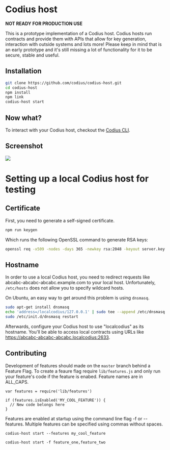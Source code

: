 # Codius host

**NOT READY FOR PRODUCTION USE**

This is a prototype implementation of a Codius host. Codius hosts run contracts and provide them with APIs that allow for key generation, interaction with outside systems and lots more! Please keep in mind that is an early prototype and it's still missing a lot of functionality for it to be secure, stable and useful.

## Installation

``` sh
git clone https://github.com/codius/codius-host.git
cd codius-host
npm install
npm link
codius-host start
```

## Now what?

To interact with your Codius host, checkout the [Codius CLI](https://github.com/codius/codius-cli).

## Screenshot

![](http://i.imgur.com/xeenOSM.png)

# Setting up a local Codius host for testing

## Certificate

First, you need to generate a self-signed certificate. 

``` sh
npm run keygen
```

Which runs the following OpenSSL command to generate RSA keys:

``` sh
openssl req -x509 -nodes -days 365 -newkey rsa:2048 -keyout server.key -out server.crt
```

## Hostname

In order to use a local Codius host, you need to redirect requests like abcabc-abcabc-abcabc.example.com to your local host. Unfortunately, `/etc/hosts` does not allow you to specify wildcard hosts.

On Ubuntu, an easy way to get around this problem is using `dnsmasq`.

``` sh
sudo apt-get install dnsmasq
echo 'address=/localcodius/127.0.0.1' | sudo tee --append /etc/dnsmasq.conf
sudo /etc/init.d/dnsmasq restart
```

Afterwards, configure your Codius host to use "localcodius" as its hostname. You'll be able to access local contracts using URLs like https://abcabc-abcabc-abcabc.localcodius:2633.

## Contributing

Development of features should made on the `master` branch behind a Feature Flag. To create a feaure flag require `lib/features.js` and only run your feature's code if the feature is enabed. Feature names are in ALL_CAPS.

````
var features = require('lib/features')

if (features.isEnabled('MY_COOL_FEATURE')) {
  // New code belongs here
}
````


Features are enabled at startup using the command line flag -f or --features. Multiple features can be specified using commas without spaces.

````
codius-host start --features my_cool_feature

codius-host start -f feature_one,feature_two
````

